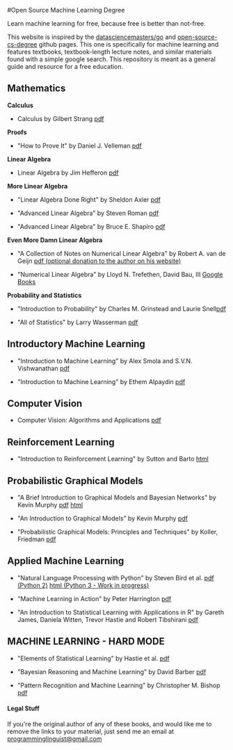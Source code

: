 #Open Source Machine Learning Degree

Learn machine learning for free, because free is better than not-free.

This website is inspired by the <a href='https://github.com/datasciencemasters/go'>datasciencemasters/go</a> and <a href='https://github.com/mvillaloboz/open-source-cs-degree'>open-source-cs-degree</a> github pages. This one is specifically for machine learning and features textbooks, textbook-length lecture notes, and similar materials found with a simple google search. This repository is meant as a general guide and resource for a free education. 

## Mathematics

**Calculus**

  * Calculus by Gilbert Strang <a href='http://ocw.mit.edu/ans7870/resources/Strang/Edited/Calculus/Calculus.pdf'>pdf</a>

**Proofs**

  * "How to Prove It" by Daniel J. Velleman <a href='https://opeconomica.files.wordpress.com/2014/08/daniel-j-velleman-how-to-prove-it.pdf'>pdf</a>

**Linear Algebra**

  * Linear Algebra by Jim Hefferon <a href='http://joshua.smcvt.edu/linearalgebra/book.pdf'>pdf</a>

**More Linear Algebra**

  * "Linear Algebra Done Right" by Sheldon Axler <a href='http://fetweb.ju.edu.jo/staff/EE/jrahhal/PDF/sc%20-%20Linear%20Algebra%20Done%20Right.pdf'>pdf</a>

  * "Advanced Linear Algebra" by Steven Roman <a href='http://ksu.edu.sa/sites/py/ar/mpy/departments/math/learnResources/ResourceCenter/Documents/Advanced%20Linear%20Algebra%20-%20Steven%20Roman.pdf'>pdf</a>

  * "Advanced Linear Algebra" by Bruce E. Shapiro <a href='http://beshapiro.com/math462/462notes.pdf'>pdf</a>

**Even More Damn Linear Algebra**

  * "A Collection of Notes on Numerical Linear Algebra" by Robert A. van de Geijn <a href='http://www.cs.utexas.edu/users/flame/Notes/NotesOnNLA.pdf'>pdf (optional donation to the author on his website)</a>

  * "Numerical Linear Algebra" by Lloyd N. Trefethen, David Bau, III <a href='https://books.google.com/books?id=bj-Lu6zjWbEC&pg=PA8&source=gbs_toc_r&cad=3#v=onepage&q&f=false'>Google Books</a>

**Probability and Statistics**

  * "Introduction to Probability" by Charles M. Grinstead and Laurie Snell<a href='https://www.dartmouth.edu/~chance/teaching_aids/books_articles/probability_book/amsbook.mac.pdf'>pdf</a>

  * "All of Statistics" by Larry Wasserman <a href='http://www.ic.unicamp.br/~wainer/cursos/1s2013/ml/livro.pdf'>pdf</a>


## Introductory Machine Learning

  * "Introduction to Machine Learning" by Alex Smola and S.V.N. Vishwanathan <a href='http://alex.smola.org/drafts/thebook.pdf'>pdf</a>

  * "Introduction to Machine Learning" by Ethem Alpaydin <a href='http://stp.lingfil.uu.se/~santinim/ml/2014/Alpaydin2010_IntroductionToMl_2ed.pdf'>pdf</a>

## Computer Vision

  * Computer Vision: Algorithms and Applications <a href='http://szeliski.org/Book/drafts/SzeliskiBook_20100903_draft.pdf'>pdf</a>

## Reinforcement Learning 

  * "Introduction to Reinforcement Learning" by Sutton and Barto <a href='http://webdocs.cs.ualberta.ca/~sutton/book/the-book.html'>html</a>

## Probabilistic Graphical Models

  * "A Brief Introduction to Graphical Models and Bayesian Networks" by Kevin Murphy <a href='http://www.cs.ubc.ca/~murphyk/Bayes/bayes_tutorial.pdf'>pdf</a> <a href='http://www.cs.ubc.ca/~murphyk/Bayes/bnintro.html'>html</a>

  * "An Introduction to Graphical Models" by Kevin Murphy <a href='http://www.cs.ubc.ca/~murphyk/Papers/intro_gm.pdf'>pdf</a>

  * "Probabilistic Graphical Models: Principles and Techniques" by Koller, Friedman <a href='http://vk.com/doc168073_304660839?hash=39a33dd8aa6b141d8a&dl=b667454bc650f66cc0'>pdf</a>

## Applied Machine Learning

  * "Natural Language Processing with Python" by Steven Bird et al. <a href='http://victoria.lviv.ua/html/fl5/NaturalLanguageProcessingWithPython.pdf'>pdf (Python 2)</a> <a href="http://www.nltk.org/book/">html (Python 3 - Work in progress)</a>

  * "Machine Learning in Action" by Peter Harrington <a href='http://www2.ift.ulaval.ca/~chaib/IFT-4102-7025/public_html/Fichiers/Machine_Learning_in_Action.pdf'>pdf</a>

  * "An Introduction to Statistical Learning with Applications in R" by Gareth James, Daniela Witten, Trevor Hastie and Robert Tibshirani <a href="http://www-bcf.usc.edu/~gareth/ISL/ISLR%20Fourth%20Printing.pdf">pdf</a>

## MACHINE LEARNING - HARD MODE

  * "Elements of Statistical Learning" by Hastie et al. <a href='http://statweb.stanford.edu/~tibs/ElemStatLearn/'>pdf</a>

  * "Bayesian Reasoning and Machine Learning" by David Barber <a href='http://web4.cs.ucl.ac.uk/staff/D.Barber/textbook/090310.pdf'>pdf</a>

  * "Pattern Recognition and Machine Learning" by Christopher M. Bishop <a href='http://www.rmki.kfki.hu/~banmi/elte/Bishop%20-%20Pattern%20Recognition%20and%20Machine%20Learning.pdf'>pdf</a>

#### Legal Stuff
If you're the original author of any of these books, and would like me to remove the links to your material, just send me an email at programminglinguist@gmail.com
